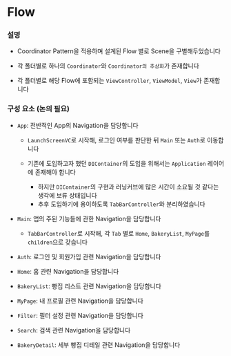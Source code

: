 #  Flow

### 설명

- Coordinator Pattern을 적용하며 설계된 Flow 별로 Scene을 구별해두었습니다

- 각 폴더별로 하나의 `Coordinator`와 `Coordinator의 추상화`가 존재합니다

- 각 폴더별로 해당 Flow에 포함되는 `ViewController`, `ViewModel`, `View`가 존재합니다

### 구성 요소 (논의 필요)

- `App`: 전반적인 App의 Navigation을 담당합니다
    - `LaunchScreenVC`로 시작해, 로그인 여부를 판단한 뒤 `Main` 또는 `Auth`로 이동합니다
    
    - 기존에 도입하고자 했던 `DIContainer`의 도입을 위해서는 `Application` 레이어에 존재해야 합니다
        - 하지만 `DIContainer`의 구현과 러닝커브에 많은 시간이 소요될 것 같다는 생각에 보류 상태입니다
        - 추후 도입하기에 용이하도록 `TabBarController`와 분리하였습니다

- `Main`: 앱의 주된 기능들에 관한 Navigation을 담당합니다
    - `TabBarController`로 시작해, 각 `Tab` 별로 `Home`, `BakeryList`, `MyPage`를 `children`으로 갖습니다

- `Auth`: 로그인 및 회원가입 관련 Navigation을 담당합니다

- `Home`: 홈 관련 Navigation을 담당합니다

- `BakeryList`: 빵집 리스트 관련 Navigation을 담당합니다

- `MyPage`: 내 프로필 관련 Navigation을 담당합니다

- `Filter`: 필터 설정 관련 Navigation을 담당합니다

- `Search`: 검색 관련 Navigation을 담당합니다

- `BakeryDetail`: 세부 빵집 디테일 관련 Navigation을 담당합니다
